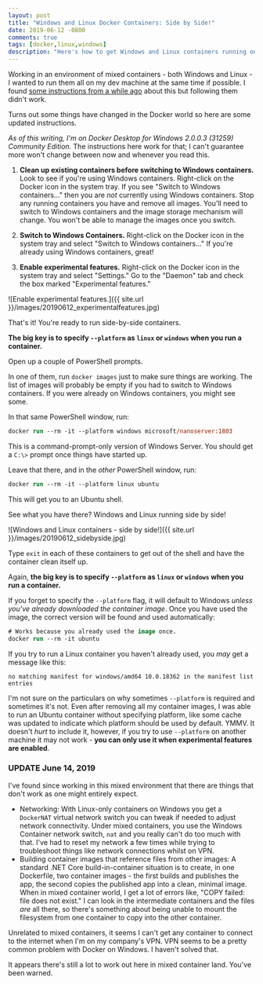 ```yaml
---
layout: post
title: "Windows and Linux Docker Containers: Side by Side!"
date: 2019-06-12 -0800
comments: true
tags: [docker,linux,windows]
description: "Here's how to get Windows and Linux containers running on Docker for Windows at the same time."
---
```


Working in an environment of mixed containers - both Windows and Linux - I wanted to run them all on my dev machine at the same time if possible. I found [some instructions from a while ago](https://blogs.msdn.microsoft.com/appconsult/2018/09/20/running-containers-based-on-different-platforms-side-by-side-with-docker-preview/) about this but following them didn't work.

Turns out some things have changed in the Docker world so here are some updated instructions.

_As of this writing, I'm on Docker Desktop for Windows 2.0.0.3 (31259) Community Edition._ The instructions here work for that; I can't guarantee more won't change between now and whenever you read this.

1. **Clean up existing containers before switching to Windows containers.** Look to see if you're using Windows containers. Right-click on the Docker icon in the system tray. If you see "Switch to Windows containers..." then you are _not_ currently using Windows containers. Stop any running containers you have and remove all images. You'll need to switch to Windows containers and the image storage mechanism will change. You won't be able to manage the images once you switch.

2. **Switch to Windows Containers.** Right-click on the Docker icon in the system tray and select "Switch to Windows containers..." If you're already using Windows containers, great!

3. **Enable experimental features.** Right-click on the Docker icon in the system tray and select "Settings." Go to the "Daemon" tab and check the box marked "Experimental features."

![Enable experimental features.]({{ site.url }}/images/20190612_experimentalfeatures.jpg)

That's it! You're ready to run side-by-side containers.

**The big key is to specify `--platform` as `linux` or `windows` when you run a container.**

Open up a couple of PowerShell prompts.

In one of them, run `docker images` just to make sure things are working. The list of images will probably be empty if you had to switch to Windows containers. If you were already on Windows containers, you might see some.

In that same PowerShell window, run:

```ps
docker run --rm -it --platform windows microsoft/nanoserver:1803
```

This is a command-prompt-only version of Windows Server. You should get a `C:\>` prompt once things have started up.

Leave that there, and in the _other_ PowerShell window, run:

```ps
docker run --rm -it --platform linux ubuntu
```

This will get you to an Ubuntu shell.

See what you have there? Windows and Linux running side by side!

![Windows and Linux containers - side by side!]({{ site.url }}/images/20190612_sidebyside.jpg)

Type `exit` in each of these containers to get out of the shell and have the container clean itself up.

Again, **the big key is to specify `--platform` as `linux` or `windows` when you run a container.**

If you forget to specify the `--platform` flag, it will default to Windows _unless you've already downloaded the container image_. Once you have used the image, the correct version will be found and used automatically:

```ps
# Works because you already used the image once.
docker run --rm -it ubuntu
```

If you try to run a Linux container you haven't already used, you _may_ get a message like this:

`no matching manifest for windows/amd64 10.0.18362 in the manifest list entries`

I'm not sure on the particulars on why sometimes `--platform` is required and sometimes it's not. Even after removing all my container images, I was able to run an Ubuntu container without specifying platform, like some cache was updated to indicate which platform should be used by default. YMMV. It doesn't _hurt_ to include it, however, if you try to use `--platform` on another machine it may not work - **you can only use it when experimental features are enabled**.

### UPDATE June 14, 2019

I've found since working in this mixed environment that there are things that don't work as one might entirely expect.

- Networking: With Linux-only containers on Windows you get a `DockerNAT` virtual network switch you can tweak if needed to adjust network connectivity. Under mixed containers, you use the Windows Container network switch, `nat` and you really can't do too much with that. I've had to reset my network a few times while trying to troubleshoot things like network connections whilst on VPN.
- Building container images that reference files from other images: A standard .NET Core build-in-container situation is to create, in one Dockerfile, two container images - the first builds and publishes the app, the second copies the published app into a clean, minimal image. When in mixed container world, I get a lot of errors like, "COPY failed: file does not exist." I can look in the intermediate containers and the files _are_ all there, so there's something about being unable to mount the filesystem from one container to copy into the other container.

Unrelated to mixed containers, it seems I can't get any container to connect to the internet when I'm on my company's VPN. VPN seems to be a pretty common problem with Docker on Windows. I haven't solved that.

It appears there's still a lot to work out here in mixed container land. You've been warned.
